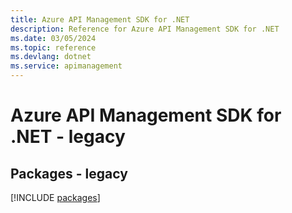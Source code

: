 ```yaml
---
title: Azure API Management SDK for .NET
description: Reference for Azure API Management SDK for .NET
ms.date: 03/05/2024
ms.topic: reference
ms.devlang: dotnet
ms.service: apimanagement
---
```

# Azure API Management SDK for .NET - legacy
## Packages - legacy
[!INCLUDE [packages](api-management-index.md)]